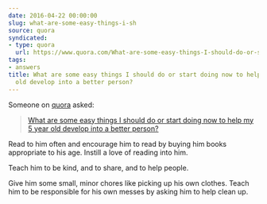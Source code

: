 ```yaml
---
date: 2016-04-22 00:00:00
slug: what-are-some-easy-things-i-sh
source: quora
syndicated:
- type: quora
  url: https://www.quora.com/What-are-some-easy-things-I-should-do-or-start-doing-now-to-help-my-5-year-old-develop-into-a-better-person/answer/Roy-Tang
tags:
- answers
title: What are some easy things I should do or start doing now to help my 5 year
  old develop into a better person?
---
```


Someone on [quora](https://quora.com) asked:

> [What are some easy things I should do or start doing now to help my 5 year old develop into a better person?](https://www.quora.com/What-are-some-easy-things-I-should-do-or-start-doing-now-to-help-my-5-year-old-develop-into-a-better-person/answer/Roy-Tang)


Read to him often and encourage him to read by buying him books appropriate to his age. Instill a love of reading into him.

Teach him to be kind, and to share, and to help people. 

Give him some small, minor chores like picking up his own clothes. Teach him to be responsible for his own messes by asking him to help clean up.